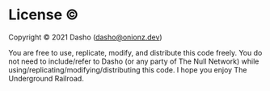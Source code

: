 # License :copyright:
Copyright :copyright: 2021 Dasho ([dasho@onionz.dev](mailto:dasho@onionz.dev))

You are free to use, replicate, modify, and distribute this code freely. You do not need to include/refer to Dasho (or any party of The Null Network) while using/replicating/modifying/distributing this code. I hope you enjoy The Underground Railroad.
